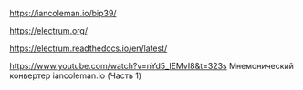 https://iancoleman.io/bip39/


https://electrum.org/


https://electrum.readthedocs.io/en/latest/


https://www.youtube.com/watch?v=nYd5_IEMvI8&t=323s   Мнемонический конвертер iancoleman.io (Часть 1)